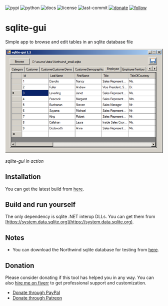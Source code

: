 ![pypi](https://img.shields.io/pypi/v/sqlite-gui.svg)
![python](https://img.shields.io/pypi/pyversions/sqlite-gui.svg)
![docs](https://readthedocs.org/projects/sqlite-gui/badge/?version=latest)
![license](https://img.shields.io/github/license/prahladyeri/sqlite-gui.svg)
![last-commit](https://img.shields.io/github/last-commit/prahladyeri/sqlite-gui.svg)
[![donate](https://img.shields.io/badge/-Donate-blue.svg?logo=paypal)](https://www.paypal.com/cgi-bin/webscr?cmd=_s-xclick&hosted_button_id=JM8FUXNFUK6EU)
[![follow](https://img.shields.io/twitter/follow/prahladyeri.svg?style=social)](https://twitter.com/prahladyeri)

# sqlite-gui
Simple app to browse and edit tables in an sqlite database file

![screenshot](/screenshot.png)

*sqlite-gui in action*

## Installation

You can get the latest build from [here](https://github.com/prahladyeri/sqlite-gui/releases/latest).

## Build and run yourself

The only dependency is sqlite .NET interop DLLs. You can get them from [https://system.data.sqlite.org](https://system.data.sqlite.org).

## Notes

- You can download the Northwind sqlite database for testing from [here](https://github.com/jpwhite3/northwind-SQLite3/blob/master/Northwind_small.sqlite).

## Donation

Please consider donating if this tool has helped you in any way. You can also [hire me on fiverr](https://www.fiverr.com/prahladyeri) to get professional support and customization.

- [Donate through PayPal](https://www.paypal.com/cgi-bin/webscr?cmd=_s-xclick&hosted_button_id=JM8FUXNFUK6EU)
- [Donate through Patreon](https://www.patreon.com/prahladyeri)
